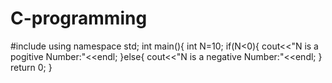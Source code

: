 # C-programming
#include<iostream>
using namespace std;
int main(){
int N=10;
if(N<0){
cout<<"N is a pogitive Number:"<<endl;
}else{
cout<<"N is a negative Number:"<<endl;
}
return 0;
}
